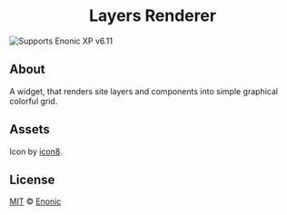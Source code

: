 <h1 align="center">Layers Renderer</h1>

![Supports Enonic XP v6.11](https://img.shields.io/badge/xp-6.11-blue.svg)

## About ##

A widget, that renders site layers and components into simple graphical colorful grid.

## Assets ##

Icon by [icon8](https://icons8.com/icon/726/layers).

## License ##

[MIT](LICENSE) © [Enonic](https://enonic.com)
